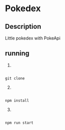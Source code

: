 # Pokedex

## Description 

Little pokedex with PokeApi

## running 

1)
```

git clone

```

2)
```

npm install

```

3)
```

npm run start

```